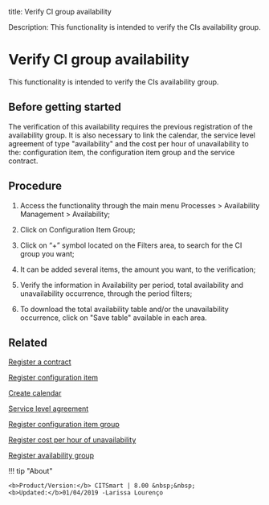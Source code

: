 title: Verify CI group availability

Description: This functionality is intended to verify the CIs availability group.
# Verify CI group availability
This functionality is intended to verify the CIs availability group.

Before getting started
--------------------------

The verification of this availability requires the previous registration of the
availability group. It is also necessary to link the calendar, the service level
agreement of type "availability" and the cost per hour of unavailability to the:
configuration item, the configuration item group and the service contract.

Procedure
-------------

1.  Access the functionality through the main menu Processes \> Availability
    Management \> Availability;

2.  Click on Configuration Item Group;

3.  Click on “+” symbol located on the Filters area, to search for the CI group
    you want;

4.  It can be added several items, the amount you want, to the verification;

5.  Verify the information in Availability per period, total availability and
    unavailability occurrence, through the period filters;

6.  To download the total availability table and/or the unavailability
    occurrence, click on "Save table" available in each area.

Related
-----------

   [Register a contract](/en-us/citsmart-platform-8/additional-features/contract-management/use/register-contract.html)

   [Register configuration item](/en-us/citsmart-platform-8/processes/configuration/use/register-CI.html)

   [Create calendar](/en-us/citsmart-platform-8/platform-administration/time/create-calendar.html) 

   [Service level agreement](/en-us/citsmart-platform-8/processes/service-level/use/service-level-agreement.html)

  [Register configuration item group](/en-us/citsmart-platform-8/processes/configuration/configuration/register-configuration-item-group.html) 

   [Register cost per hour of unavailability](/en-us/citsmart-platform-8/processes/configuration/use/cost-per-hour-unavailability.html)

  [Register availability group](/en-us/citsmart-platform-8/processes/availability/configuration/register-availability-group.html) 

!!! tip "About"

    <b>Product/Version:</b> CITSmart | 8.00 &nbsp;&nbsp;
    <b>Updated:</b>01/04/2019 -Larissa Lourenço

